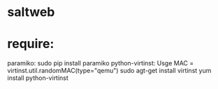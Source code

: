 # saltweb
# require:
paramiko: sudo pip install paramiko
python-virtinst: Usge MAC = virtinst.util.randomMAC(type="qemu")
sudo agt-get install virtinst
yum install python-virtinst

